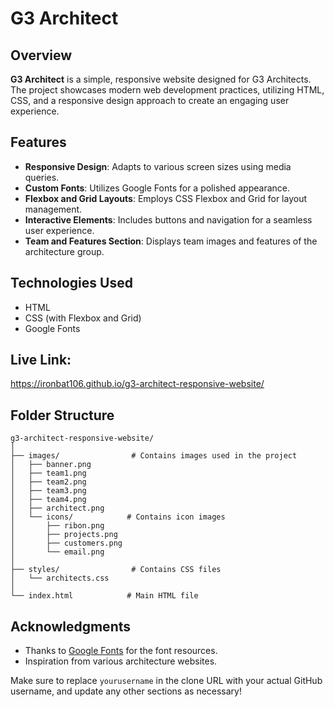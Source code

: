 # G3 Architect

## Overview

**G3 Architect** is a simple, responsive website designed for G3 Architects. The project showcases modern web development practices, utilizing HTML, CSS, and a responsive design approach to create an engaging user experience.

## Features

- **Responsive Design**: Adapts to various screen sizes using media queries.
- **Custom Fonts**: Utilizes Google Fonts for a polished appearance.
- **Flexbox and Grid Layouts**: Employs CSS Flexbox and Grid for layout management.
- **Interactive Elements**: Includes buttons and navigation for a seamless user experience.
- **Team and Features Section**: Displays team images and features of the architecture group.

## Technologies Used

- HTML
- CSS (with Flexbox and Grid)
- Google Fonts

## Live Link:
https://ironbat106.github.io/g3-architect-responsive-website/

## Folder Structure

```
g3-architect-responsive-website/
│
├── images/                # Contains images used in the project
│   ├── banner.png
│   ├── team1.png
│   ├── team2.png
│   ├── team3.png
│   ├── team4.png
│   ├── architect.png
│   └── icons/            # Contains icon images
│       ├── ribon.png
│       ├── projects.png
│       ├── customers.png
│       └── email.png
│
├── styles/                # Contains CSS files
│   └── architects.css
│
└── index.html            # Main HTML file
```

## Acknowledgments

- Thanks to [Google Fonts](https://fonts.google.com/) for the font resources.
- Inspiration from various architecture websites.

Make sure to replace `yourusername` in the clone URL with your actual GitHub username, and update any other sections as necessary!

